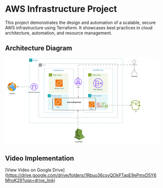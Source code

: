 # AWS Infrastructure Project
This project demonstrates the design and automation of a scalable, secure AWS infrastructure using Terraform. It showcases best practices in cloud architecture, automation, and resource management.
## Architecture Diagram



![Architecture Diagram](Docs/AWS-Project.gif)

## Video Implementation


[View Video on Google Drive] (https://drive.google.com/drive/folders/1Rbuu36csvQOkPTaqE9ePmxD5Y6MhoK29?usp=drive_link)
